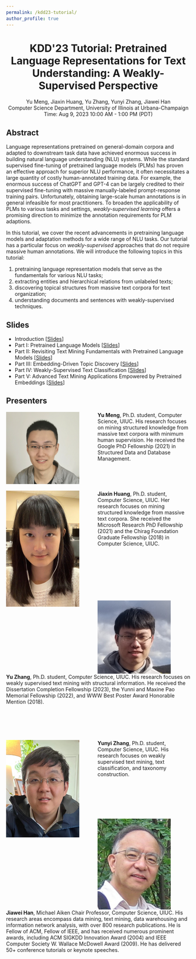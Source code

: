 ```yaml
---
permalink: /kdd23-tutorial/
author_profile: true
---
```


<center>
<h1>
KDD'23 Tutorial: Pretrained Language Representations for Text Understanding: A Weakly-Supervised Perspective
</h1>
Yu Meng, Jiaxin Huang, Yu Zhang, Yunyi Zhang, Jiawei Han<br/>
Computer Science Department, University of Illinois at Urbana-Champaign<br/>
Time: Aug 9, 2023 10:00 AM - 1:00 PM (PDT)
</center>

## Abstract

Language representations pretrained on general-domain corpora and adapted to downstream task data have achieved enormous success in building natural language understanding (NLU) systems.
While the standard supervised fine-tuning of pretrained language models (PLMs) has proven an effective approach for superior NLU performance, it often necessitates a large quantity of costly human-annotated training data.
For example, the enormous success of ChatGPT and GPT-4 can be largely credited to their supervised fine-tuning with massive manually-labeled prompt-response training pairs.
Unfortunately, obtaining large-scale human annotations is in general infeasible for most practitioners.
To broaden the applicability of PLMs to various tasks and settings, _weakly-supervised learning_ offers a promising direction to minimize the annotation requirements for PLM adaptions.

In this tutorial, we cover the recent advancements in pretraining language models and adaptation methods for a wide range of NLU tasks.
Our tutorial has a particular focus on _weakly-supervised_ approaches that do not require massive human annotations.
We will introduce the following topics in this tutorial: 
1. pretraining language representation models that serve as the fundamentals for various NLU tasks;
2. extracting entities and hierarchical relations from unlabeled texts;
3. discovering topical structures from massive text corpora for text organization;
4. understanding documents and sentences with weakly-supervised techniques.


## Slides

* Introduction \[[Slides](/files/kdd23-tutorial/Part0.pdf)\]
* Part I: Pretrained Language Models \[[Slides](/files/kdd23-tutorial/Part1.pdf)\]
* Part II: Revisiting Text Mining Fundamentals with Pretrained Language Models \[[Slides](/files/kdd23-tutorial/Part2.pdf)\]
* Part III: Embedding-Driven Topic Discovery \[[Slides](/files/kdd23-tutorial/Part3.pdf)\]
* Part IV: Weakly-Supervised Text Classification \[[Slides](/files/kdd23-tutorial/Part4.pdf)\]
* Part V: Advanced Text Mining Applications Empowered by Pretrained Embeddings \[[Slides](/files/kdd23-tutorial/Part5.pdf)\]

## Presenters

<img align="left" img src="/images/Yu_Meng.jpg" alt="Yu Meng" style="width: 200px;margin-right:50px;"/>**Yu Meng**, Ph.D. student, Computer Science, UIUC. His research focuses on mining structured knowledge from massive text corpora with minimum human supervision. He received the Google PhD Fellowship (2021) in Structured Data and Database Management.

<br/>
<br/>
<br/>

<img align="left" img src="/images/Jiaxin_Huang.jpg" alt="Jiaxin Huang" style="width: 200px;margin-right:50px;"/>**Jiaxin Huang**, Ph.D. student, Computer Science, UIUC. Her research focuses on mining structured knowledge from massive text corpora. She received the Microsoft Research PhD Fellowship (2021) and the Chirag Foundation Graduate Fellowship (2018) in Computer Science, UIUC.

<br/>
<br/>
<br/>
<br/>
<br/>
<br/>
<br/>

<img align="left" img src="/images/Yu_Zhang.png" alt="Yu Zhang" style="width: 200px;margin-right:50px;"/>**Yu Zhang**, Ph.D. student, Computer Science, UIUC. His research focuses on weakly supervised text mining with structural information. He received the Dissertation Completion Fellowship (2023), the Yunni and Maxine Pao Memorial Fellowship (2022), and WWW Best Poster Award Honorable Mention (2018).

<br/>
<br/>
<br/>
<br/>


<img align="left" img src="/images/Yunyi_Zhang.jpg" alt="Yunyi Zhang" style="width: 200px;margin-right:50px;"/>**Yunyi Zhang**, Ph.D. student, Computer Science, UIUC. His research focuses on weakly supervised text mining, text classification, and taxonomy construction.

<br/>
<br/>
<br/>
<br/>
<br/>

<img align="left" img src="/images/Jiawei_Han.jpg" alt="Jiawei Han" style="width: 200px;margin-right:50px;"/>**Jiawei Han**, Michael Aiken Chair Professor, Computer Science, UIUC. His research areas encompass data mining, text mining, data warehousing and information network analysis, with over 800 research publications. He is Fellow of ACM, Fellow of IEEE, and has received numerous prominent awards, including ACM SIGKDD Innovation Award (2004) and IEEE Computer Society W. Wallace McDowell Award (2009). He has delivered 50+ conference tutorials or keynote speeches.
